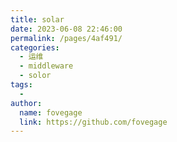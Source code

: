 ```yaml
---
title: solar
date: 2023-06-08 22:46:00
permalink: /pages/4af491/
categories:
  - 运维
  - middleware
  - solor
tags:
  - 
author: 
  name: fovegage
  link: https://github.com/fovegage
---
```

```

```